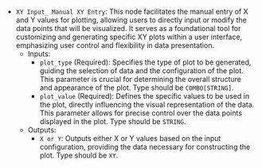 - `XY Input_ Manual XY Entry`: This node facilitates the manual entry of X and Y values for plotting, allowing users to directly input or modify the data points that will be visualized. It serves as a foundational tool for customizing and generating specific XY plots within a user interface, emphasizing user control and flexibility in data presentation.
    - Inputs:
        - `plot_type` (Required): Specifies the type of plot to be generated, guiding the selection of data and the configuration of the plot. This parameter is crucial for determining the overall structure and appearance of the plot. Type should be `COMBO[STRING]`.
        - `plot_value` (Required): Defines the specific values to be used in the plot, directly influencing the visual representation of the data. This parameter allows for precise control over the data points displayed in the plot. Type should be `STRING`.
    - Outputs:
        - `X or Y`: Outputs either X or Y values based on the input configuration, providing the data necessary for constructing the plot. Type should be `XY`.
